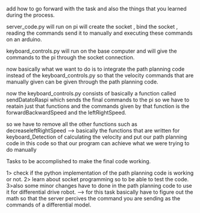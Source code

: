 add how to go forward with the task and also the things that you learned during
the process.

server_code.py will run on pi will create the socket , bind the socket , reading the commands send it to manually and executing these commands on an arduino.

keyboard_controls.py will run on the base computer and will give the commands to the pi through the socket connection.

now basically what we want to do is to integrate the path planning code instead of the keyboard_controls.py so that the velocity commands that are manually given can be given through the path planning code.

now the keyboard_controls.py consists of basically a function called sendDatatoRaspi which sends the final commands to the pi so we have to reatain just that functions and the commands given by that function is
the forwardBackwardSpeed and the leftRightSpeed.

so we have to remove all the other functions such as decreaseleftRightSpeed --> basically the functions that are written for keyboard_Detection of calculating the velocity and put our path planning code in this
code so that our program can achieve what we were trying to do manually

Tasks to be accomplished to make the final code working.

1> check if the python implementation of the path planning code is working or not.
2> learn about socket programming so to be able to test the code.
3>also some minor changes have to done in the path planning code to use it for differential drive robot.
    --> for this task basically have to figure out the math so that the server percives the command you are sending as the commands of a differential model.
    
